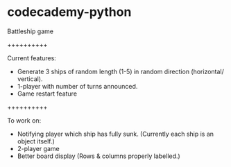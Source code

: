 # codecademy-python

Battleship game

++++++++++

Current features:
- Generate 3 ships of random length (1-5) in random direction (horizontal/ vertical).
- 1-player with number of turns announced.
- Game restart feature

++++++++++

To work on:
- Notifying player which ship has fully sunk. (Currently each ship is an object itself.)
- 2-player game
- Better board display (Rows & columns properly labelled.)
